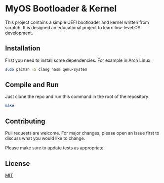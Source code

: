 # MyOS Bootloader & Kernel

This project contains a simple UEFI bootloader and kernel written from scratch. It is designed an educational project to learn low-level OS development.

## Installation

First you need to install some dependencies. For example in Arch Linux:

```bash
sudo pacman -S clang nasm qemu-system
```

## Compile and Run

Just clone the repo and run this command in the root of the repository:

```bash
make
```

## Contributing

Pull requests are welcome. For major changes, please open an issue first
to discuss what you would like to change.

Please make sure to update tests as appropriate.

## License

[MIT](https://choosealicense.com/licenses/mit/)
